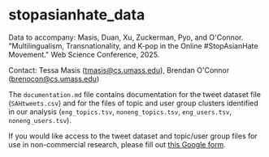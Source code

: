# stopasianhate_data
Data to accompany: Masis, Duan, Xu, Zuckerman, Pyo, and O'Connor. "Multilingualism, Transnationality, and K-pop in the Online #StopAsianHate Movement." Web Science Conference, 2025. 

Contact: Tessa Masis (tmasis@cs.umass.edu), Brendan O'Connor (brenocon@cs.umass.edu)

The ```documentation.md``` file contains documentation for the tweet dataset file (```SAHtweets.csv```) and for the files of topic and user group clusters identified in our analysis (```eng_topics.tsv```, ```noneng_topics.tsv```, ```eng_users.tsv```, ```noneng_users.tsv```). 

If you would like access to the tweet dataset and topic/user group files for use in non-commercial research, please fill out [this Google form](https://docs.google.com/forms/d/e/1FAIpQLSe_AbTX9GoHMaDXcq-BTalHpNjy2__voz5jp5YJ83rhgk8HOg/viewform?usp=dialog). 
